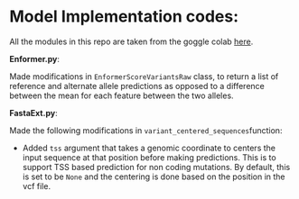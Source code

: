 

# Model Implementation codes:

All the modules in this repo are taken from the goggle colab [here](https://colab.research.google.com/github/deepmind/deepmind_research/blob/master/enformer/enformer-usage.ipynb). 

**Enformer.py**:

Made modifications in `EnformerScoreVariantsRaw` class, to return a list of reference and alternate allele predictions as opposed to a difference between the mean for each feature between the two alleles.

**FastaExt.py**:

Made the following modifications in `variant_centered_sequences`function:
- Added `tss` argument that takes a genomic coordinate to centers the input sequence at that position before making predictions. This is to support TSS based prediction for non coding mutations. By default, this is set to be `None` and the centering is done based on the position in the vcf file.
